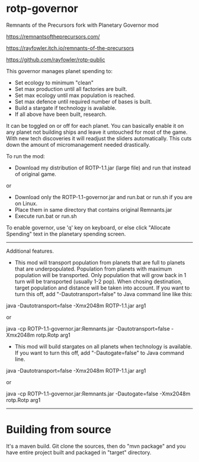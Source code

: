 # rotp-governor

Remnants of the Precursors fork with Planetary Governor mod 

https://remnantsoftheprecursors.com/

https://rayfowler.itch.io/remnants-of-the-precursors

https://github.com/rayfowler/rotp-public

This governor manages planet spending to:

* Set ecology to minimum "clean"
* Set max production until all factories are built.
* Set max ecology until max population is reached.
* Set max defence until required number of bases is built.
* Build a stargate if technology is available.
* If all above have been built, research.

It can be toggled on or off for each planet. You can basically enable it on any
planet not building ships and leave it untouched for most of the game. With new 
tech discoveries it will readjust the sliders automatically. This cuts down the
amount of micromanagement needed drastically.

To run the mod:

* Download my distribution of ROTP-1.1.jar (large file) and run that instead of 
original game.

or

* Download only the ROTP-1.1-governor.jar and run.bat or run.sh if you are on Linux.
* Place them in same directory that contains original Remnants.jar
* Execute run.bat or run.sh

To enable governor, use 'q' key on keyboard, or else click "Allocate Spending"
text in the planetary spending screen.

---

Additional features.

* This mod will transport population from planets that are full to planets that
are underpopulated. Population from planets with maximum population will be 
transported. Only population that will grow back in 1 turn will be transported 
(usually 1-2 pop). When chosing destination, target population and distance will
be taken into account. If you want to turn this off, add "-Dautotransport=false" 
to Java command line like this:

java -Dautotransport=false -Xmx2048m ROTP-1.1.jar arg1

or

java -cp ROTP-1.1-governor.jar:Remnants.jar -Dautotransport=false -Xmx2048m rotp.Rotp arg1

* This mod will build stargates on all planets when technology is available. If you
want to turn this off, add "-Dautogate=false" to Java command line.

java -Dautotransport=false -Xmx2048m ROTP-1.1.jar arg1

or

java -cp ROTP-1.1-governor.jar:Remnants.jar -Dautogate=false -Xmx2048m rotp.Rotp arg1

---

# Building from source

It's a maven build. Git clone the sources, then do "mvn package" and you have entire
project built and packaged in "target" directory.
